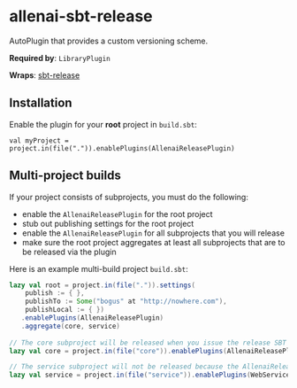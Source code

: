 # allenai-sbt-release

AutoPlugin that provides a custom versioning scheme.

**Required by**: `LibraryPlugin`

**Wraps**: [sbt-release](https://github.com/sbt/sbt-release)

## Installation

Enable the plugin for your **root** project in `build.sbt`:

```
val myProject = project.in(file(".")).enablePlugins(AllenaiReleasePlugin)
```

## Multi-project builds
If your project consists of subprojects, you must do the following:

- enable the `AllenaiReleasePlugin` for the root project
- stub out publishing settings for the root project
- enable the `AllenaiReleasePlugin` for all subprojects that you will release
- make sure the root project aggregates at least all subprojects that are to be released via the plugin

Here is an example multi-build project `build.sbt`:

```scala
lazy val root = project.in(file(".")).settings(
    publish := { },
    publishTo := Some("bogus" at "http://nowhere.com"),
    publishLocal := { })
   .enablePlugins(AllenaiReleasePlugin)
   .aggregate(core, service)
   
// The core subproject will be released when you issue the release SBT command   
lazy val core = project.in(file("core")).enablePlugins(AllenaiReleasePlugin)

// The service subproject will not be released because the AllenaiReleasePlugin is not enabled
lazy val service = project.in(file("service")).enablePlugins(WebServicePlugin)
```
